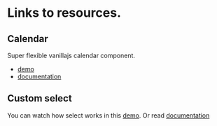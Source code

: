 # Links to resources.

## Calendar 

Super flexible vanillajs calendar component.

* [demo](http://neformal13.github.io/TeamvoyFrontend/javascript/calendar)
* [documentation](http://neformal13.github.io/TeamvoyFrontend/javascript/calendar/documentation/readme.html)

## Custom select 
 You can watch how select works in this [demo](http://neformal13.github.io/TeamvoyFrontend/javascript/select/index.html).
 Or read [documentation](http://neformal13.github.io/TeamvoyFrontend/javascript/select/documentation/readme.html)
